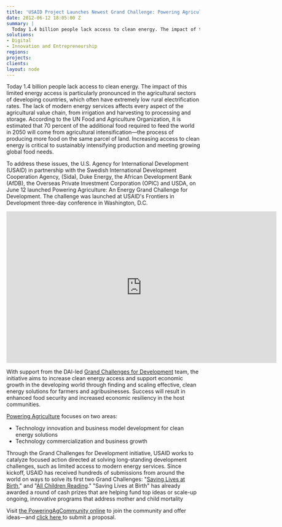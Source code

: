 ```yaml
---
title: 'USAID Project Launches Newest Grand Challenge: Powering Agriculture'
date: 2012-06-12 18:05:00 Z
summary: |
  Today 1.4 billion people lack access to clean energy. The impact of this limited energy access is particularly pronounced in the agricultural sectors of developing countries, which often have extremely low rural electrification rates. The lack of modern energy services affects every aspect of the agricultural value chain, from irrigation and harvesting to processing and storage.
solutions:
- Digital
- Innovation and Entrepreneurship
regions:
projects:
clients:
layout: node
---
```

Today 1.4 billion people lack access to clean energy. The impact of this limited energy access is particularly pronounced in the agricultural sectors of developing countries, which often have extremely low rural electrification rates. The lack of modern energy services affects every aspect of the agricultural value chain, from irrigation and harvesting to processing and storage. According to the UN Food and Agriculture Organization, it is estimated that 70 percent of the additional food required to feed the world in 2050 will come from agricultural intensification—the process of producing more food on the same parcel of land. Increasing access to clean energy is critical to sustainably intensifying production and meeting growing global food needs.

To address these issues, the U.S. Agency for International Development (USAID) in partnership with the Swedish International Development Cooperation Agency, (Sida), Duke Energy, the African Development Bank (AfDB), the Overseas Private Investment Corporation (OPIC) and USDA, on June 12 launched Powering Agriculture: An Energy Grand Challenge for Development.  The challenge was launched at USAID's Frontiers in Development three-day conference in Washington, D.C.

<iframe allowfullscreen="" frameborder="0" height="395" mozallowfullscreen="" src="http://player.vimeo.com/video/43930217?title=0&amp;byline=0&amp;portrait=0" webkitallowfullscreen="" width="703"></iframe>

With support from the DAI-led [Grand Challenges for Development][1] team, the initiative aims to increase clean energy access and support economic growth in the developing world through finding and scaling effective, clean energy solutions for farmers and agribusinesses. Success will result in enhanced food security and increased economic resiliency in the host communities.

[Powering Agriculture][2] focuses on two areas:

* Technology innovation and business model development for clean energy solutions
* Technology commercialization and business growth

Through the Grand Challenges for Development initiative, USAID works to catalyze focused action directed at solving long-standing development challenges, such as limited access to modern energy services. Since kickoff, USAID has received hundreds of submissions from around the world on ways to solve its first two Grand Challenges: "[Saving Lives at Birth][3]," and "[All Children Reading][4]." "Saving Lives at Birth" has already awarded a round of cash prizes that are helping fund top ideas or scale-up ongoing, innovative programs that address mother and child mortality

Visit [the PoweringAgCommunity online][5] to join the community and offer ideas—and [click here ][6]to submit a proposal.

[1]: /our-work/projects/worldwide-grand-challenges-development-implementation-services
[2]: http://www.poweringag.org/
[3]: http://www.savinglivesatbirth.net/
[4]: /news/grand-challenge-boost-literacy-kicks-star-packed-event
[5]: https://www.poweringagcommunity.org/
[6]: http://poweringag.org/

